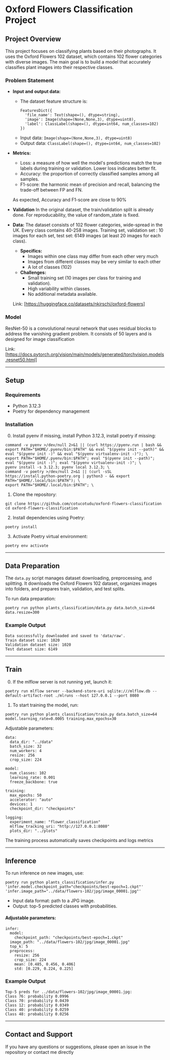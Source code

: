 # Oxford Flowers Classification Project

## Project Overview

This project focuses on classifying plants based on their photographs. It uses the Oxford Flowers 102 dataset, which contains 102 flower categories with diverse images. The main goal is to build a model that accurately classifies plant images into their respective classes.

### Problem Statement

- **Input and output data:**
  - The dataset feature structure is:
    ```
    FeaturesDict({
      'file_name': Text(shape=(), dtype=string),
      'image': Image(shape=(None,None,3), dtype=uint8),
      'label': ClassLabel(shape=(), dtype=int64, num_classes=102)
    })
    ```
  - Input data: `Image(shape=(None,None,3), dtype=uint8)`
  - Output data: `ClassLabel(shape=(), dtype=int64, num_classes=102)`
- **Metrics:**

  - Loss: a measure of how well the model's predictions match the true labels during training or validation. Lower loss indicates better fit.
  - Accuracy: the proportion of correctly classified samples among all samples.
  - F1-score: the harmonic mean of precision and recall, balancing the trade-off between FP and FN.

  As expected, Accuracy and F1-score are close to 90%

- **Validation**
  In the original dataset, the train/validation split is already done. For reproducability, the value of random_state is fixed.

- **Data:**
  The dataset consists of 102 flower categories, wide-spread in the UK. Every class contains 40-258 images. Training set, validation set : 10 images for each set, test set: 6149 images (at least 20 images for each class).

  - **Specifics:**
    - Images within one class may differ from each other very much
    - Images from different classes may be very similar to each other
    - A lot of classes (102)
  - **Challenges:**
    - Small training set (10 images per class for training and validation).
    - High variability within classes.
    - No additional metadata available.

  Link: [https://huggingface.co/datasets/nkirschi/oxford-flowers]

### Model

ResNet-50 is a convolutional neural network that uses residual blocks to address the vanishing gradient problem. It consists of 50 layers and is designed for image classification

Link: [https://docs.pytorch.org/vision/main/models/generated/torchvision.models.resnet50.html]

---

## Setup

### Requirements

- Python 3.12.3
- Poetry for dependency management

### Installation

0. Install pyenv if missing, install Python 3.12.3, install poetry if missing:

```
command -v pyenv >/dev/null 2>&1 || (curl https://pyenv.run | bash && export PATH="$HOME/.pyenv/bin:$PATH" && eval "$(pyenv init --path)" && eval "$(pyenv init -)" && eval "$(pyenv virtualenv-init -)"); \
export PATH="$HOME/.pyenv/bin:$PATH"; eval "$(pyenv init --path)"; eval "$(pyenv init -)"; eval "$(pyenv virtualenv-init -)"; \
pyenv install -s 3.12.3; pyenv local 3.12.3; \
command -v poetry >/dev/null 2>&1 || (curl -sSL https://install.python-poetry.org | python3 - && export PATH="$HOME/.local/bin:$PATH"); \
export PATH="$HOME/.local/bin:$PATH"; \
```

1. Clone the repository:

```
git clone https://github.com/cotucotudu/oxford-flowers-classification
cd oxford-flowers-classification
```

2. Install dependencies using Poetry:

```
poetry install
```

3. Activate Poetry virtual environment:

```
poetry env activate
```

---

## Data Preparation

The `data.py` script manages dataset downloading, preprocessing, and splitting. It downloads the Oxford Flowers 102 dataset, organizes images into folders, and prepares train, validation, and test splits.

To run data preparation:

```
poetry run python plants_classification/data.py data.batch_size=64 data.resize=300

```

### Example Output

```
Data successfully downloaded and saved to 'data/raw'.
Train dataset size: 1020
Validation dataset size: 1020
Test dataset size: 6149
```

---

## Train

0. If the mlflow server is not running yet, launch it:

```
poetry run mlflow server --backend-store-uri sqlite:///mlflow.db --default-artifact-root ./mlruns --host 127.0.0.1 --port 8080
```

1. To start training the model, run:

```
poetry run python plants_classification/train.py data.batch_size=64 model.learning_rate=0.0005 training.max_epochs=30
```

Adjustable parameters:

```
data:
  data_dir: "../data"
  batch_size: 32
  num_workers: 4
  resize: 256
  crop_size: 224

model:
  num_classes: 102
  learning_rate: 0.001
  freeze_backbone: true

training:
  max_epochs: 50
  accelerator: "auto"
  devices: 1
  checkpoint_dir: "checkpoints"

logging:
  experiment_name: "flower_classification"
  mlflow_tracking_uri: "http://127.0.0.1:8080"
  plots_dir: "../plots"
```

The training process automatically saves checkpoints and logs metrics

---

## Inference

To run inference on new images, use:

```
poetry run python plants_classification/infer.py 'infer.model.checkpoint_path="checkpoints/best-epoch=1.ckpt"' 'infer.image_path="../data/flowers-102/jpg/image_00001.jpg"'
```

- Input data format: path to a JPG image.
- Output: top-5 predicted classes with probabilities.

#### Adjustable parameters:

```
infer:
  model:
    checkpoint_path: "checkpoints/best-epoch=1.ckpt"
  image_path: "../data/flowers-102/jpg/image_00001.jpg"
  top_k: 5
  preprocess:
    resize: 256
    crop_size: 224
    mean: [0.485, 0.456, 0.406]
    std: [0.229, 0.224, 0.225]
```

### Example Output

```
Top-5 preds for ../data/flowers-102/jpg/image_00001.jpg:
Class 76: probability 0.0996
Class 70: probability 0.0439
Class 12: probability 0.0349
Class 40: probability 0.0259
Class 48: probability 0.0256
```

---

## Contact and Support

If you have any questions or suggestions, please open an issue in the repository or contact me directly
